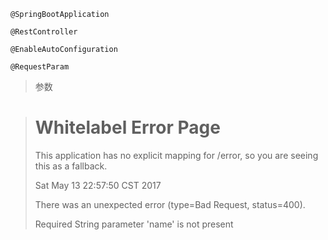 ```
@SpringBootApplication
```

```
@RestController
```

```
@EnableAutoConfiguration
```

```
@RequestParam
```

> 参数

> # 
>
> # Whitelabel Error Page
>
> This application has no explicit mapping for /error, so you are seeing this as a fallback.
>
> Sat May 13 22:57:50 CST 2017
>
> There was an unexpected error \(type=Bad Request, status=400\).
>
> Required String parameter 'name' is not present



